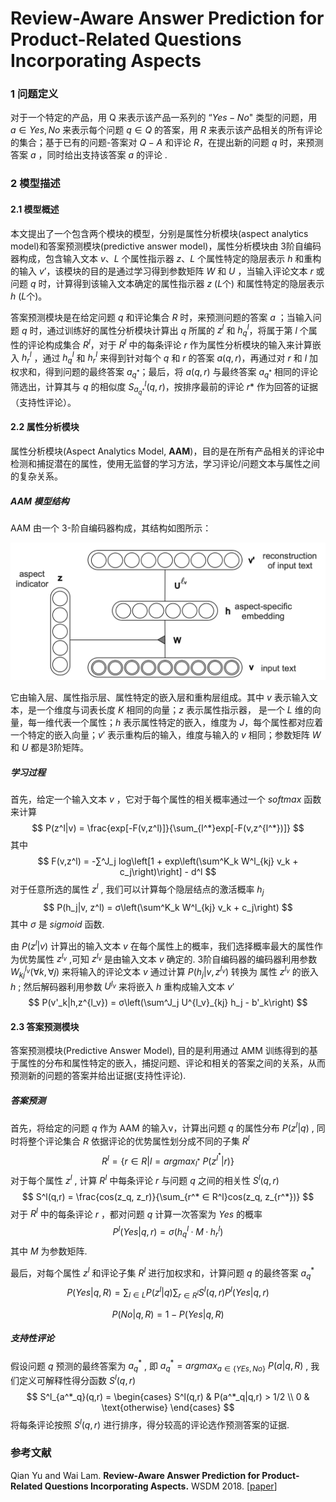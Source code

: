 # Review-Aware Answer Prediction for Product-Related Questions Incorporating Aspects

### 1 问题定义

对于一个特定的产品，用 Q 来表示该产品一系列的 “$Yes-No$" 类型的问题，用 $a ∈ {Yes, No}$ 来表示每个问题 $q ∈ Q$ 的答案，用 $R$ 来表示该产品相关的所有评论的集合；基于已有的问题-答案对 $Q-A$  和评论 $R$，在提出新的问题 $q$ 时，来预测答案 $a$ ，同时给出支持该答案 $a$ 的评论 .

### 2 模型描述

#### 2.1 模型概述

本文提出了一个包含两个模块的模型，分别是属性分析模块(aspect analytics model)和答案预测模块(predictive answer model)，属性分析模块由 3阶自编码器构成，包含输入文本 $v$、$L$ 个属性指示器 $z$、$L$ 个属性特定的隐层表示 $h$ 和重构的输入 $v’$，该模块的目的是通过学习得到参数矩阵 $W$ 和 $U$ ，当输入评论文本 $r$ 或问题 $q$ 时，计算得到该输入文本确定的属性指示器 $z$ ($L$个) 和属性特定的隐层表示 $h$ ($L$个)。

答案预测模块是在给定问题 $q$ 和评论集合 $R$ 时，来预测问题的答案 $a$ ；当输入问题 $q$ 时，通过训练好的属性分析模块计算出 $q$ 所属的 $z^l$ 和 $h^l_q$，将属于第 $l$ 个属性的评论构成集合 $R^l$，对于 $R^l$ 中的每条评论 $r$ 作为属性分析模块的输入来计算嵌入 $h^l_r$ ，通过 $h^l_q$ 和 $h^l_r$ 来得到针对每个 $q$ 和 $r$ 的答案 $a(q, r)$，再通过对 $r$ 和 $l$ 加权求和，得到问题的最终答案 $a_{q^*}$；最后，将 $a(q, r)$ 与最终答案 $a_{q^*}$ 相同的评论筛选出，计算其与 $q$ 的相似度 $S^l_{a_{q^*}}(q, r)$，按排序最前的评论 $r*$ 作为回答的证据（支持性评论）。

#### 2.2 属性分析模块

属性分析模块(Aspect Analytics Model, **AAM**)，目的是在所有产品相关的评论中检测和捕捉潜在的属性，使用无监督的学习方法，学习评论/问题文本与属性之间的复杂关系。

##### AAM 模型结构

AAM 由一个 3-阶自编码器构成，其结构如图所示：

![AAM模型结构](../../img/AAM模型结构.png)



它由输入层、属性指示层、属性特定的嵌入层和重构层组成。其中 $v$ 表示输入文本，是一个维度与词表长度 $K$ 相同的向量；$z$ 表示属性指示器， 是一个 $L$ 维的向量，每一维代表一个属性；$h$ 表示属性特定的嵌入，维度为 $J$，每个属性都对应着一个特定的嵌入向量；$v'$ 表示重构后的输入，维度与输入的 $v$ 相同；参数矩阵 $W$ 和 $U$ 都是3阶矩阵。

##### 学习过程

首先，给定一个输入文本 $v$ ，它对于每个属性的相关概率通过一个 $softmax$ 函数来计算   
$$
P(z^l|v) = \frac{exp[-F(v,z^l)]}{\sum_{l^*}exp[-F(v,z^{l^*})]}
$$
其中  
$$
F(v,z^l) = -∑^J_j log\left[1 + exp\left(\sum^K_k W^l_{kj} v_k + c_j\right)\right] - d^l
$$
对于任意所选的属性 $z^l$ , 我们可以计算每个隐层结点的激活概率 $h_j$  
$$
P(h_j|v, z^l) = σ\left(\sum^K_k W^l_{kj} v_k + c_j\right)
$$
其中 $σ$ 是 $sigmoid$ 函数.  

由 $P(z^l|v)$ 计算出的输入文本 $v$ 在每个属性上的概率，我们选择概率最大的属性作为优势属性 $z^{l_v}$ ,可知 $z^{l_v}$ 是由输入文本 $v$ 确定的. 3阶自编码器的编码器利用参数 $W^{l_v}_{kj}(∀k, ∀j)$ 来将输入的评论文本 $v$ 通过计算 $P(h_j|v,z^{l_v})$ 转换为 属性 $z^{l_v}$ 的嵌入 $h$ ; 然后解码器利用参数 $U^{l_v}$ 来将嵌入 $h$ 重构成输入文本 $v'$   
$$
P(v'_k|h,z^{l_v}) = σ\left(\sum^J_j U^{l_v}_{kj} h_j - b'_k\right)
$$

#### 2.3 答案预测模块

答案预测模块(Predictive Answer Model), 目的是利用通过 AMM 训练得到的基于属性的分布和属性特定的嵌入，捕捉问题、评论和相关的答案之间的关系，从而预测新的问题的答案并给出证据(支持性评论).

##### 答案预测

首先，将给定的问题 $q$ 作为 AAM 的输入v，计算出问题 $q$ 的属性分布 $P(z^l|q)$ , 同时将整个评论集合 $R$ 依据评论的优势属性划分成不同的子集 $R^l$  
$$
R^l = \{r ∈ R | l = argmax_{l^*} \ P(z^{l^*}|r)\}
$$
对于每个属性 $z^l$ , 计算 $R^l$ 中每条评论 $r$ 与问题 $q$ 之间的相关性 $S^l(q,r)$  
$$
S^l(q,r) = \frac{cos(z_q, z_r)}{\sum_{r^* ∈ R^l}cos(z_q, z_{r^*})}
$$
对于 $R^l$ 中的每条评论 $r$ ，都对问题 $q$ 计算一次答案为 $Yes$ 的概率  
$$
P^l(Yes|q,r) = σ(h^l_q · M · h^l_r)
$$
其中 $M$ 为参数矩阵.

最后，对每个属性 $z^l$ 和评论子集 $R^l$ 进行加权求和，计算问题 $q$ 的最终答案 $a^*_q$  
$$
P(Yes|q,R) = \sum_{l∈L}P(z^l|q)\sum_{r∈R^l}S^l(q,r)P^l(Yes|q,r)
$$

$$
P(No|q,R) = 1 - P(Yes|q,R)
$$

##### 支持性评论

假设问题 $q$ 预测的最终答案为 $a^*_q$ , 即 $a^*_q = argmax_{a∈\{YEs,No\}}\ P(a|q,R)$ , 我们定义可解释性得分函数 $S^l(q,r)$  
$$
S^l_{a^*_q}(q,r) = 
	\begin{cases}
		S^l(q,r) & P(a^*_q|q,r) > 1/2 \\
		0				 & \text{otherwise}
	\end{cases}
$$
将每条评论按照 $S^l(q,r)$ 进行排序，得分较高的评论选作预测答案的证据.



### 参考文献

Qian Yu and Wai Lam. **Review-Aware Answer Prediction for Product-Related Questions Incorporating Aspects.** WSDM 2018. [[paper](https://dl.acm.org/doi/proceedings/10.1145/3159652)]

